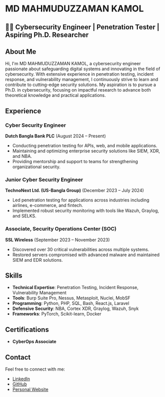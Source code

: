 # **MD MAHMUDUZZAMAN KAMOL**  
## 👨‍💻 Cybersecurity Engineer | Penetration Tester | Aspiring Ph.D. Researcher  

## About Me  
Hi, I'm MD MAHMUDUZZAMAN KAMOL, a cybersecurity engineer passionate about safeguarding digital systems and innovating in the field of cybersecurity. With extensive experience in penetration testing, incident response, and vulnerability management, I continuously strive to learn and contribute to cutting-edge security solutions. My aspiration is to pursue a Ph.D. in cybersecurity, focusing on impactful research to advance both theoretical knowledge and practical applications.

## Experience  

### Cyber Security Engineer  
**Dutch Bangla Bank PLC** (August 2024 – Present)  
- Conducting penetration testing for APIs, web, and mobile applications.  
- Maintaining and optimizing enterprise security solutions like SIEM, XDR, and NBA.  
- Providing mentorship and support to teams for strengthening organizational security.  

### Junior Cyber Security Engineer  
**TechnoNext Ltd. (US-Bangla Group)** (December 2023 – July 2024)  
- Led penetration testing for applications across industries including airlines, e-commerce, and fintech.  
- Implemented robust security monitoring with tools like Wazuh, Graylog, and SELKS.  

### Associate, Security Operations Center (SOC)  
**SSL Wireless** (September 2023 – November 2023)  
- Discovered over 30 critical vulnerabilities across multiple systems.  
- Restored servers compromised with advanced malware and maintained SIEM and EDR solutions.  

## Skills  

- **Technical Expertise**: Penetration Testing, Incident Response, Vulnerability Management  
- **Tools**: Burp Suite Pro, Nessus, Metasploit, Nuclei, MobSF  
- **Programming**: Python, PHP, SQL, Bash, React.js, Laravel  
- **Defensive Security**: NBA, Cortex XDR, Graylog, Wazuh, Snyk  
- **Frameworks**: PyTorch, Scikit-learn, Docker  

## Certifications  

- **CyberOps Associate**  

## Contact  

Feel free to connect with me:  
- [LinkedIn](https://www.linkedin.com/in/mahmud0x)  
- [GitHub](https://github.com/mahmud0x)  
- [Personal Website](https://mahmud0x.github.io)  
